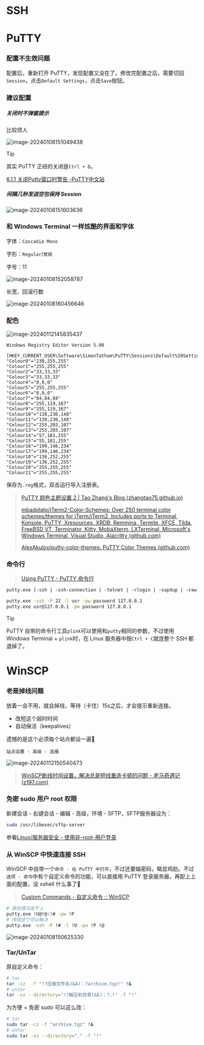 # SSH



# PuTTY

### 配置不生效问题

配置后，重新打开 PuTTY，发现配置又没在了。修改完配置之后，需要切回`Session`，点击`Default Settings`，点击`Save`按钮。

### 建议配置

##### 关闭时不弹窗提示

比较烦人

![image-20240108151049438](assets/image-20240108151049438.png)

> [!TIP]
>
> 其实 PuTTY 正经的关闭是`Ctrl + D`。
>
> [6.1.1 关闭Putty窗口时警告 -PuTTY中文站](http://www.putty.wang/putty-closejg/)

##### 间隔几秒发送空包保持 Session

![image-20240108151603636](assets/image-20240108151603636.png)

### 和 Windows Terminal 一样炫酷的界面和字体

字体：`Cascadia Mono`

字形：`Regular`/`常规`

字号：11

![image-20240108152058787](assets/image-20240108152058787.png)

长宽、回滚行数

![image-20240108160456646](assets/image-20240108160456646.png)

### 配色

![image-20240112145835437](assets/image-20240112145835437.png)

```reg
Windows Registry Editor Version 5.00

[HKEY_CURRENT_USER\Software\SimonTatham\PuTTY\Sessions\Default%20Settings]
"Colour0"="238,255,255"
"Colour1"="255,255,255"
"Colour2"="33,33,33"
"Colour3"="33,33,33"
"Colour4"="0,0,0"
"Colour5"="255,255,255"
"Colour6"="0,0,0"
"Colour7"="84,84,84"
"Colour8"="255,119,167"
"Colour9"="255,119,167"
"Colour10"="138,236,148"
"Colour11"="138,236,148"
"Colour12"="255,203,107"
"Colour13"="255,203,107"
"Colour14"="57,181,255"
"Colour15"="55,181,255"
"Colour16"="199,146,234"
"Colour17"="199,146,234"
"Colour18"="136,252,255"
"Colour19"="136,252,255"
"Colour20"="255,255,255"
"Colour21"="255,255,255"

```

保存为`.reg`格式，双击运行导入注册表。

> [PuTTY 颜色主题设置 2 | Tao Zhang's Blog (zhangtao75.github.io)](https://zhangtao75.github.io/2020/02/02/PuTTY-Color-Themes2/)
>
> [mbadolato/iTerm2-Color-Schemes: Over 250 terminal color schemes/themes for iTerm/iTerm2. Includes ports to Terminal, Konsole, PuTTY, Xresources, XRDB, Remmina, Termite, XFCE, Tilda, FreeBSD VT, Terminator, Kitty, MobaXterm, LXTerminal, Microsoft's Windows Terminal, Visual Studio, Alacritty (github.com)](https://github.com/mbadolato/iTerm2-Color-Schemes/tree/master)
>
> [AlexAkulov/putty-color-themes: PuTTY Color Themes (github.com)](https://github.com/AlexAkulov/putty-color-themes)

### 命令行

> [Using PuTTY - PuTTY 命令行](https://the.earth.li/~sgtatham/putty/0.80/htmldoc/Chapter3.html#using-cmdline)

```bash
putty.exe [-ssh | -ssh-connection | -telnet | -rlogin | -supdup | -raw] [user@]host
```

```bash
putty.exe -ssh -P 22 -l usr -pw password 127.0.0.1
putty.exe usr@127.0.0.1 -pw password 127.0.0.1
```

> [!TIP]
>
> PuTTY 自带的命令行工具`plink`可以使用和`putty`相同的参数，不过使用 Windows Terminal + `plink`时，在 Linux 服务器中按`Ctrl + C`就连整个 SSH 都退掉了。

# WinSCP

### 老是掉线问题

放着一会不用，就会掉线，等待（卡住）15s之后，才会提示重新连接。

- 改短这个超时时间
- 自动保活（keepalives）

遗憾的是这个必须每个站点都设一遍:dog:

`站点设置 - 高级 - 连接`

![image-20240112150540473](assets/image-20240112150540473.png)

> [WinSCP断线时间设置，解决总是短线重连卡顿的问题 - 老马奇遇记 (z197.com)](https://z197.com/blog/set-disconnection-reconnection-time.html)

### 免密 sudo 用户 root 权限

新建会话 - 右键会话 - 编辑 - 高级，环境 - SFTP，SFTP服务器设为：

```bash
sudo /usr/libexec/sftp-server
```

参看[Linux/服务器安全 - 使用非-root-用户登录](Linux/服务器安全?id=使用非-root-用户登录)

### 从 WinSCP 中快速连接 SSH

WinSCP 中自带一个`命令 - 在 PuTTY 中打开`，不过还要输密码，略显鸡肋。不过`选项 - 命令`中有个自定义命令的功能，可以直接用 PuTTY 登录服务器，再配上上面的配置，没 xshell 什么事了🥰

> [Custom Commands - 自定义命令 :: WinSCP](https://winscp.net/eng/docs/custom_command)

```bash
# 某些情况连不上
putty.exe !U@!@:!# -pw !P
# 改成这个可以解决
putty.exe -ssh -P !# -l !U -pw !P !@
```

![image-20240108150625330](assets/image-20240108150625330.png)

### Tar/UnTar

原自定义命令：

```bash
# tar
tar -cz  -f "!?压缩文件名(&A)：?archive.tgz!" !&
# untar
tar -xz --directory="!?解压到目录(&E)：?.!" -f "!"
```

为方便 + 免密 sudo 可以这么改：

```bash
# tar
sudo tar -cz -f "archive.tgz" !&
# untar
sudo tar -xz --directory="." -f "!"
```

